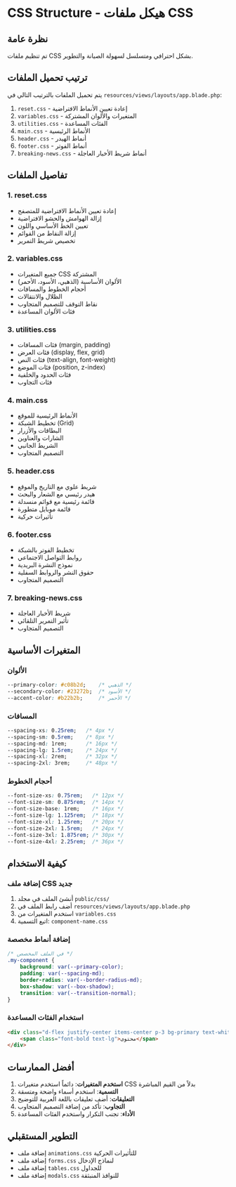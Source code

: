 # CSS Structure - هيكل ملفات CSS

## نظرة عامة
تم تنظيم ملفات CSS بشكل احترافي ومتسلسل لسهولة الصيانة والتطوير.

## ترتيب تحميل الملفات
يتم تحميل الملفات بالترتيب التالي في `resources/views/layouts/app.blade.php`:

1. `reset.css` - إعادة تعيين الأنماط الافتراضية
2. `variables.css` - المتغيرات والألوان المشتركة
3. `utilities.css` - الفئات المساعدة
4. `main.css` - الأنماط الرئيسية
5. `header.css` - أنماط الهيدر
6. `footer.css` - أنماط الفوتر
7. `breaking-news.css` - أنماط شريط الأخبار العاجلة

## تفاصيل الملفات

### 1. reset.css
- إعادة تعيين الأنماط الافتراضية للمتصفح
- إزالة الهوامش والحشو الافتراضية
- تعيين الخط الأساسي واللون
- إزالة النقاط من القوائم
- تخصيص شريط التمرير

### 2. variables.css
- جميع المتغيرات CSS المشتركة
- الألوان الأساسية (الذهبي، الأسود، الأحمر)
- أحجام الخطوط والمسافات
- الظلال والانتقالات
- نقاط التوقف للتصميم المتجاوب
- فئات الألوان المساعدة

### 3. utilities.css
- فئات المسافات (margin, padding)
- فئات العرض (display, flex, grid)
- فئات النص (text-align, font-weight)
- فئات الموضع (position, z-index)
- فئات الحدود والخلفية
- فئات التجاوب

### 4. main.css
- الأنماط الرئيسية للموقع
- تخطيط الشبكة (Grid)
- البطاقات والأزرار
- الشارات والعناوين
- الشريط الجانبي
- التصميم المتجاوب

### 5. header.css
- شريط علوي مع التاريخ والموقع
- هيدر رئيسي مع الشعار والبحث
- قائمة رئيسية مع قوائم منسدلة
- قائمة موبايل متطورة
- تأثيرات حركية

### 6. footer.css
- تخطيط الفوتر بالشبكة
- روابط التواصل الاجتماعي
- نموذج النشرة البريدية
- حقوق النشر والروابط السفلية
- التصميم المتجاوب

### 7. breaking-news.css
- شريط الأخبار العاجلة
- تأثير التمرير التلقائي
- التصميم المتجاوب

## المتغيرات الأساسية

### الألوان
```css
--primary-color: #c08b2d;    /* الذهبي */
--secondary-color: #23272b;  /* الأسود */
--accent-color: #b22b2b;     /* الأحمر */
```

### المسافات
```css
--spacing-xs: 0.25rem;   /* 4px */
--spacing-sm: 0.5rem;    /* 8px */
--spacing-md: 1rem;      /* 16px */
--spacing-lg: 1.5rem;    /* 24px */
--spacing-xl: 2rem;      /* 32px */
--spacing-2xl: 3rem;     /* 48px */
```

### أحجام الخطوط
```css
--font-size-xs: 0.75rem;   /* 12px */
--font-size-sm: 0.875rem;  /* 14px */
--font-size-base: 1rem;    /* 16px */
--font-size-lg: 1.125rem;  /* 18px */
--font-size-xl: 1.25rem;   /* 20px */
--font-size-2xl: 1.5rem;   /* 24px */
--font-size-3xl: 1.875rem; /* 30px */
--font-size-4xl: 2.25rem;  /* 36px */
```

## كيفية الاستخدام

### إضافة ملف CSS جديد
1. أنشئ الملف في مجلد `public/css/`
2. أضف رابط الملف في `resources/views/layouts/app.blade.php`
3. استخدم المتغيرات من `variables.css`
4. اتبع التسمية: `component-name.css`

### إضافة أنماط مخصصة
```css
/* في الملف المخصص */
.my-component {
    background: var(--primary-color);
    padding: var(--spacing-md);
    border-radius: var(--border-radius-md);
    box-shadow: var(--box-shadow);
    transition: var(--transition-normal);
}
```

### استخدام الفئات المساعدة
```html
<div class="d-flex justify-center items-center p-3 bg-primary text-white rounded-lg">
    <span class="font-bold text-lg">محتوى</span>
</div>
```

## أفضل الممارسات

1. **استخدم المتغيرات**: دائماً استخدم متغيرات CSS بدلاً من القيم المباشرة
2. **التسمية**: استخدم أسماء واضحة ومتسقة
3. **التعليقات**: أضف تعليقات باللغة العربية للتوضيح
4. **التجاوب**: تأكد من إضافة التصميم المتجاوب
5. **الأداء**: تجنب التكرار واستخدم الفئات المساعدة

## التطوير المستقبلي

- إضافة ملف `animations.css` للتأثيرات الحركية
- إضافة ملف `forms.css` لنماذج الإدخال
- إضافة ملف `tables.css` للجداول
- إضافة ملف `modals.css` للنوافذ المنبثقة 